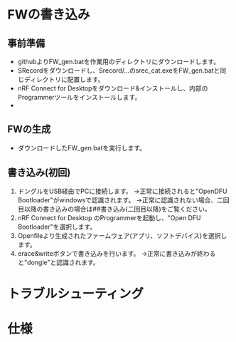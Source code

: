 # FWの書き込み

## 事前準備

 - githubよりFW_gen.batを作業用のディレクトリにダウンロードします。
 - SRecordをダウンロードし、Srecord/...のsrec_cat.exeをFW_gen.batと同じディレクトリに配置します。
 - nRF Connect for Desktopをダウンロード&インストールし、内部のProgrammerツールをインストールします。
 - 
## FWの生成
 - ダウンロードしたFW_gen.batを実行します。

## 書き込み(初回)
 1. ドングルをUSB経由でPCに接続します。
→正常に接続されると"OpenDFU Bootloader"がwindowsで認識されます。
→正常に認識されない場合、二回目以降の書き込みの場合は##書き込み(二回目以降)をご覧ください。
 2. nRF Connect for Desktop のProgrammerを起動し、"Open DFU Bootloader"を選択します。
 3. Openfileより生成されたファームウェア(アプリ、ソフトデバイス)を選択します。
 4. erace&writeボタンで書き込みを行います。
 →正常に書き込みが終わると"dongle"と認識されます。
 

# トラブルシューティング

# 仕様
